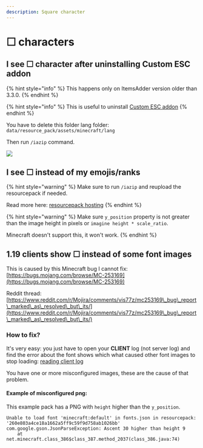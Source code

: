 ```yaml
---
description: Square character
---
```


# ☐ characters

## I see ☐ character after uninstalling Custom ESC addon

{% hint style="info" %}
This happens only on ItemsAdder version older than 3.3.0.
{% endhint %}

{% hint style="info" %}
This is useful to uninstall [Custom ESC addon](https://www.spigotmc.org/resources/addon-custom-esc-menu-and-death-screen-for-itemsadder.88809/)
{% endhint %}

You have to delete this folder lang folder: `data/resource_pack/assets/minecraft/lang`

Then run `/iazip` command.

![](<../.gitbook/assets/image\_(140) (1) (2).png>)

## I see ☐ instead of my emojis/ranks

{% hint style="warning" %}
Make sure to run `/iazip` and reupload the resourcepack if needed.

Read more here: [resourcepack hosting](../plugin-usage/resourcepack-hosting/)
{% endhint %}

{% hint style="warning" %}
Make sure `y_position` property is not greater than the image height in pixels or `imagine height * scale_ratio`.

Minecraft doesn't support this, it won't work.
{% endhint %}

## 1.19 clients show ☐ instead of some font images

This is caused by this Minecraft bug I cannot fix: [https://bugs.mojang.com/browse/MC-253169](https://bugs.mojang.com/browse/MC-253169)

Reddit thread: [https://www.reddit.com/r/Mojira/comments/vis77z/mc253169\_bug\_report\_marked\_as\_resolved\_but\_its/](https://www.reddit.com/r/Mojira/comments/vis77z/mc253169\_bug\_report\_marked\_as\_resolved\_but\_its/)

### How to fix?

It's very easy: you just have to open your **CLIENT** log (not server log) and find the error about the font shows which what caused other font images to stop loading: [reading client log](identify-why-textures-are-not-shown.md)

You have one or more misconfigured images, these are the cause of that problem.

#### Example of misconfigured png:

This example pack has a PNG with `height` higher than the `y_position`.

```
Unable to load font 'minecraft:default' in fonts.json in resourcepack: '260e803a4ce18a1662a5ff9c59f9d758ab1026bb'
com.google.gson.JsonParseException: Ascent 30 higher than height 9
	at net.minecraft.class_386$class_387.method_2037(class_386.java:74)
```
